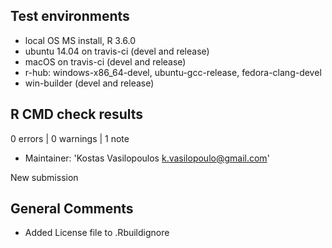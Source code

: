 ## Test environments

* local OS MS install, R 3.6.0
* ubuntu 14.04 on travis-ci (devel and release)
* macOS on travis-ci (devel and release)
* r-hub: windows-x86_64-devel, ubuntu-gcc-release, fedora-clang-devel
* win-builder (devel and release)

## R CMD check results

0 errors | 0 warnings | 1 note

* Maintainer: 'Kostas Vasilopoulos <k.vasilopoulo@gmail.com>'

New submission

## General Comments

* Added License file to .Rbuildignore
